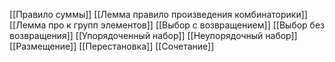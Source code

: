 [[Правило суммы]]
[[Лемма правило произведения комбинаторики]]
[[Лемма про к групп элементов]]
[[Выбор с возвращением]]
[[Выбор без возвращения]]
[[Упорядоченный набор]]
[[Неупорядочный набор]]
[[Размещение]]
[[Перестановка]]
[[Сочетание]]